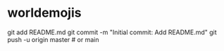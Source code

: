 # worldemojis

git add README.md
git commit -m "Initial commit: Add README.md"
git push -u origin master # or main
